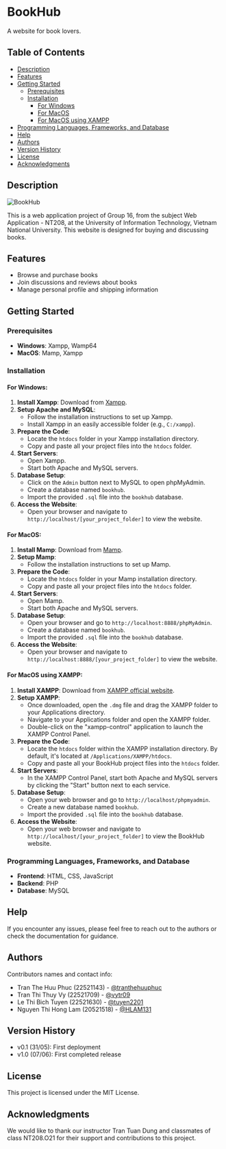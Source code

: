 # BookHub

A website for book lovers.

## Table of Contents
- [Description](#description)
- [Features](#features)
- [Getting Started](#getting-started)
  - [Prerequisites](#prerequisites)
  - [Installation](#installation)
    - [For Windows](#for-windows)
    - [For MacOS](#for-macos)
    - [For MacOS using XAMPP](#for-macos-using-xampp)
- [Programming Languages, Frameworks, and Database](#programming-languages-frameworks-and-database)
- [Help](#help)
- [Authors](#authors)
- [Version History](#version-history)
- [License](#license)
- [Acknowledgments](#acknowledgments)

## Description
![BookHub](https://github.com/tranthehuuphuc/Bookhub/assets/152999205/05958863-33f6-4fb2-807b-91348db58c5d)

This is a web application project of Group 16, from the subject Web Application - NT208, at the University of Information Technology, Vietnam National University. This website is designed for buying and discussing books.

## Features
- Browse and purchase books
- Join discussions and reviews about books
- Manage personal profile and shipping information

## Getting Started

### Prerequisites
- **Windows**: Xampp, Wamp64
- **MacOS**: Mamp, Xampp

### Installation

#### For Windows:
1. **Install Xampp**: Download from [Xampp](https://www.apachefriends.org/download.html).
2. **Setup Apache and MySQL**:
   - Follow the installation instructions to set up Xampp.
   - Install Xampp in an easily accessible folder (e.g., `C:/xampp`).
3. **Prepare the Code**:
   - Locate the `htdocs` folder in your Xampp installation directory.
   - Copy and paste all your project files into the `htdocs` folder.
4. **Start Servers**:
   - Open Xampp.
   - Start both Apache and MySQL servers.
5. **Database Setup**:
   - Click on the `Admin` button next to MySQL to open phpMyAdmin.
   - Create a database named `bookhub`.
   - Import the provided `.sql` file into the `bookhub` database.
6. **Access the Website**:
   - Open your browser and navigate to `http://localhost/[your_project_folder]` to view the website.

#### For MacOS:
1. **Install Mamp**: Download from [Mamp](https://www.mamp.info/en/downloads/).
2. **Setup Mamp**:
   - Follow the installation instructions to set up Mamp.
3. **Prepare the Code**:
   - Locate the `htdocs` folder in your Mamp installation directory.
   - Copy and paste all your project files into the `htdocs` folder.
4. **Start Servers**:
   - Open Mamp.
   - Start both Apache and MySQL servers.
5. **Database Setup**:
   - Open your browser and go to `http://localhost:8888/phpMyAdmin`.
   - Create a database named `bookhub`.
   - Import the provided `.sql` file into the `bookhub` database.
6. **Access the Website**:
   - Open your browser and navigate to `http://localhost:8888/[your_project_folder]` to view the website.

#### For MacOS using XAMPP:
1. **Install XAMPP**: Download from [XAMPP official website](https://www.apachefriends.org/download.html).
2. **Setup XAMPP**:
   - Once downloaded, open the `.dmg` file and drag the XAMPP folder to your Applications directory.
   - Navigate to your Applications folder and open the XAMPP folder.
   - Double-click on the "xampp-control" application to launch the XAMPP Control Panel.
3. **Prepare the Code**:
   - Locate the `htdocs` folder within the XAMPP installation directory. By default, it's located at `/Applications/XAMPP/htdocs`.
   - Copy and paste all your BookHub project files into the `htdocs` folder.
4. **Start Servers**:
   - In the XAMPP Control Panel, start both Apache and MySQL servers by clicking the "Start" button next to each service.
5. **Database Setup**:
   - Open your web browser and go to `http://localhost/phpmyadmin`.
   - Create a new database named `bookhub`.
   - Import the provided `.sql` file into the `bookhub` database.
6. **Access the Website**:
   - Open your web browser and navigate to `http://localhost/[your_project_folder]` to view the BookHub website.

### Programming Languages, Frameworks, and Database
- **Frontend**: HTML, CSS, JavaScript
- **Backend**: PHP
- **Database**: MySQL

## Help
If you encounter any issues, please feel free to reach out to the authors or check the documentation for guidance.

## Authors

Contributors names and contact info:
- Tran The Huu Phuc (22521143) - [@tranthehuuphuc](https://github.com/tranthehuuphuc)
- Tran Thi Thuy Vy (22521709) - [@vytr09](https://github.com/vytr09)
- Le Thi Bich Tuyen (22521630) - [@tuyen2201](https://github.com/tuyen2201)
- Nguyen Thi Hong Lam (20521518) - [@HLAM131](https://github.com/HLAM131)

## Version History
- v0.1 (31/05): First deployment
- v1.0 (07/06): First completed release

## License
This project is licensed under the MIT License.

## Acknowledgments
We would like to thank our instructor Tran Tuan Dung and classmates of class NT208.O21 for their support and contributions to this project.
